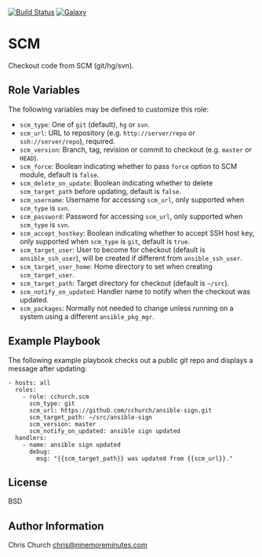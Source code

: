 [![Build Status](http://img.shields.io/travis/cchurch/ansible-role-scm.svg)](https://travis-ci.org/cchurch/ansible-role/scm)
[![Galaxy](http://img.shields.io/badge/galaxy-cchurch.scm-blue.svg)](https://galaxy.ansible.com/list#/roles/3985)

SCM
===

Checkout code from SCM (git/hg/svn).

Role Variables
--------------

The following variables may be defined to customize this role:

- `scm_type`: One of `git` (default), `hg` or `svn`.
- `scm_url`: URL to repository (e.g. `http://server/repo` or `ssh://server/repo`), required.
- `scm_version`: Branch, tag, revision or commit to checkout (e.g. `master` or `HEAD`).
- `scm_force`: Boolean indicating whether to pass `force` option to SCM module, default is `false`.
- `scm_delete_on_update`: Boolean indicating whether to delete `scm_target_path` before updating, default is `false`.
- `scm_username`: Username for accessing `scm_url`, only supported when `scm_type` is `svn`.
- `scm_password`: Password for accessing `scm_url`, only supported when `scm_type` is `svn`.
- `scm_accept_hostkey`: Boolean indicating whether to accept SSH host key, only supported when `scm_type` is `git`, default is `true`.
- `scm_target_user`: User to become for checkout (default is `ansible_ssh_user`), will be created if different from `ansible_ssh_user`.
- `scm_target_user_home`: Home directory to set when creating `scm_target_user`.
- `scm_target_path`: Target directory for checkout (default is `~/src`).
- `scm_notify_on_updated`: Handler name to notify when the checkout was updated.
- `scm_packages`: Normally not needed to change unless running on a system using a different `ansible_pkg_mgr`.

Example Playbook
----------------

The following example playbook checks out a public git repo and displays a
message after updating:

    - hosts: all
      roles:
        - role: cchurch.scm
          scm_type: git
          scm_url: https://github.com/cchurch/ansible-sign.git
          scm_target_path: ~/src/ansible-sign
          scm_version: master
          scm_notify_on_updated: ansible sign updated
      handlers:
        - name: ansible sign updated
          debug:
            msg: "{{scm_target_path}} was updated from {{scm_url}}."

License
-------

BSD

Author Information
------------------

Chris Church <chris@ninemoreminutes.com>
